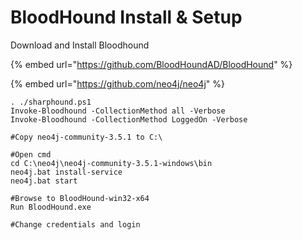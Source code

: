 # BloodHound Install & Setup

Download and Install Bloodhound

{% embed url="https://github.com/BloodHoundAD/BloodHound" %}

{% embed url="https://github.com/neo4j/neo4j" %}

```
. ./sharphound.ps1
Invoke-Bloodhound -CollectionMethod all -Verbose
Invoke-Bloodhound -CollectionMethod LoggedOn -Verbose

#Copy neo4j-community-3.5.1 to C:\

#Open cmd
cd C:\neo4j\neo4j-community-3.5.1-windows\bin
neo4j.bat install-service
neo4j.bat start

#Browse to BloodHound-win32-x64
Run BloodHound.exe

#Change credentials and login
```
